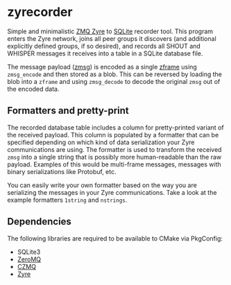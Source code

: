 # zyrecorder

Simple and minimalistic [ZMQ Zyre](https://github.com/zeromq/zyre) to
[SQLite](https://www.sqlite.org/) recorder tool. This program enters the Zyre network, joins all
peer groups it discovers (and additional explicitly defined groups, if so desired), and records
all SHOUT and WHISPER messages it receives into a table in a SQLite database file.

The message payload ([zmsg](http://czmq.zeromq.org/manual:zmsg)) is encoded as a single
[zframe](http://czmq.zeromq.org/manual:zframe) using `zmsg_encode` and then stored as a blob.
This can be reversed by loading the blob into a `zframe` and using `zmsg_decode` to decode the
original `zmsg` out of the encoded data.

## Formatters and pretty-print

The recorded database table includes a column for pretty-printed variant of the received payload.
This column is populated by a formatter that can be specified depending on which kind of data
serialization your Zyre communications are using. The formatter is used to transform the received
`zmsg` into a single string that is possibly more human-readable than the raw payload. Examples of
this would be multi-frame messages, messages with binary serializations like Protobuf, etc.

You can easily write your own formatter based on the way you are serializing the messages in your
Zyre communications. Take a look at the example formatters `1string` and `nstrings`.

## Dependencies

The following libraries are required to be available to CMake via PkgConfig:

- SQLite3
- [ZeroMQ](https://github.com/zeromq/libzmq)
- [CZMQ](https://github.com/zeromq/czmq)
- [Zyre](https://github.com/zeromq/zyre)
